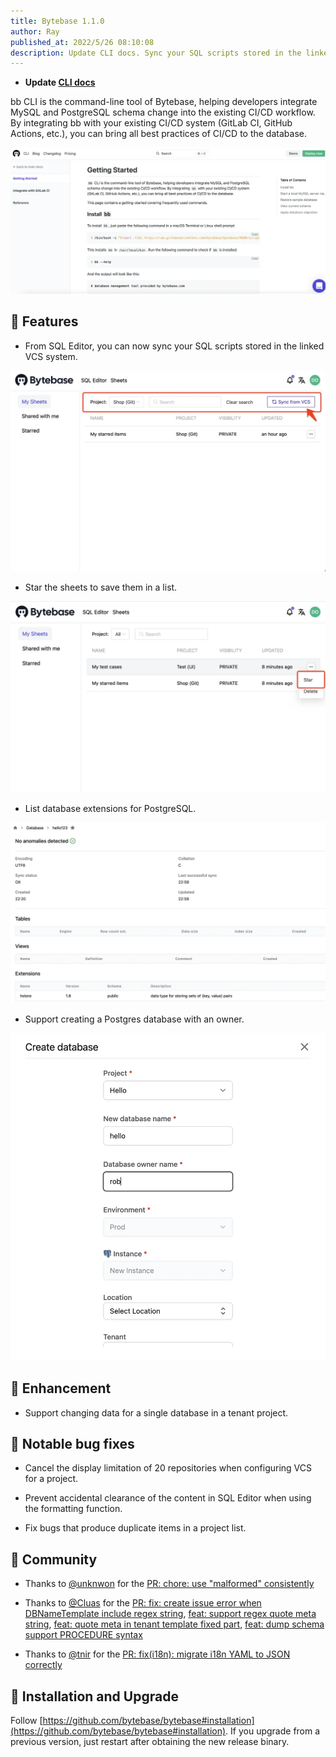 ```yaml
---
title: Bytebase 1.1.0
author: Ray
published_at: 2022/5/26 08:10:08
description: Update CLI docs. Sync your SQL scripts stored in the linked VCS system. Star the sheets to save them in a list. - List database extensions for PostgreSQL. Support creating a Postgres database with an owner. Support changing data for a single database in a tenant project.
---
```


- **Update [CLI docs](https://www.bytebase.com/docs/cli/overview)**

bb CLI is the command-line tool of Bytebase, helping developers integrate MySQL and PostgreSQL schema change into the existing CI/CD workflow. By integrating bb with your existing CI/CD system (GitLab CI, GitHub Actions, etc.), you can bring all best practices of CI/CD to the database.

![_](/static/changelog/1.1.0/cli.webp)

## 🚀 Features

- From SQL Editor, you can now sync your SQL scripts stored in the linked VCS system.

![_](/static/changelog/1.1.0/sync-sheet-from-vcs.webp)

- Star the sheets to save them in a list.

![_](/static/changelog/1.1.0/star-sheet.webp)

- List database extensions for PostgreSQL.

![_](/static/changelog/1.1.0/pg-extension.webp)

- Support creating a Postgres database with an owner.

![_](/static/changelog/1.1.0/create-pg-database-with-owner.webp)

## 🎄 Enhancement

- Support changing data for a single database in a tenant project.

## 🐞 Notable bug fixes

- Cancel the display limitation of 20 repositories when configuring VCS for a project.

- Prevent accidental clearance of the content in SQL Editor when using the formatting function.

- Fix bugs that produce duplicate items in a project list.

## 🎠 Community

- Thanks to [@unknwon](https://github.com/unknwon) for the [PR: chore: use "malformed" consistently](https://github.com/bytebase/bytebase/pull/1306)

- Thanks to [@Cluas](https://github.com/Cluas) for the [PR: fix: create issue error when DBNameTemplate include regex string](https://github.com/bytebase/bytebase/pull/1295), [feat: support regex quote meta string](https://github.com/bytebase/bytebase/pull/1290), [feat: quote meta in tenant template fixed part](https://github.com/bytebase/bytebase/pull/1282), [feat: dump schema support PROCEDURE syntax](https://github.com/bytebase/bytebase/pull/1291)

- Thanks to [@tnir](https://github.com/tnir) for the [PR: fix(i18n): migrate i18n YAML to JSON correctly](https://github.com/bytebase/bytebase/pull/1233)

## 📕 Installation and Upgrade

Follow [https://github.com/bytebase/bytebase#installation](https://github.com/bytebase/bytebase#installation). If you upgrade from a previous version, just restart after obtaining the new release binary.
